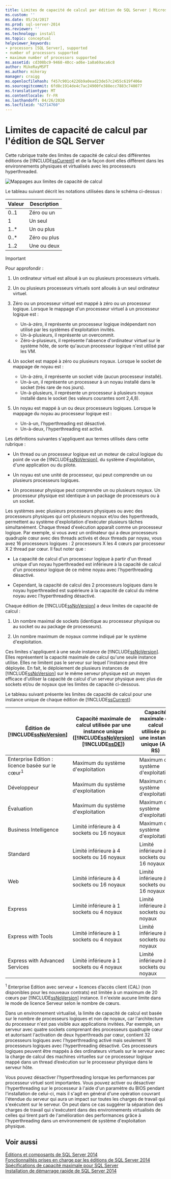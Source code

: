 ```yaml
---
title: Limites de capacité de calcul par édition de SQL Server | Microsoft Docs
ms.custom: ''
ms.date: 05/24/2017
ms.prod: sql-server-2014
ms.reviewer: ''
ms.technology: install
ms.topic: conceptual
helpviewer_keywords:
- processors [SQL Server], supported
- number of processors supported
- maximum number of processors supported
ms.assetid: cd308bc9-9468-40cc-ad6e-1a8a69aca6c8
author: MikeRayMSFT
ms.author: mikeray
manager: craigg
ms.openlocfilehash: f457c901c4226b9a0ead23de57c2455c619f406e
ms.sourcegitcommit: 6fd8c1914de4c7ac24900fe388ecc7883c740077
ms.translationtype: MT
ms.contentlocale: fr-FR
ms.lasthandoff: 04/26/2020
ms.locfileid: "62714760"
---
```

# <a name="compute-capacity-limits-by-edition-of-sql-server"></a>Limites de capacité de calcul par l'édition de SQL Server
  Cette rubrique traite des limites de capacité de calcul des différentes éditions de [!INCLUDE[ssCurrent](../includes/sscurrent-md.md)] et de la façon dont elles diffèrent dans les environnements physiques et virtualisés avec les processeurs hyperthreaded.  
  
 ![Mappages aux limites de capacité de calcul](../../2014/getting-started/media/compute-capacity-limits.gif "Mappages aux limites de capacité de calcul")  
  
 Le tableau suivant décrit les notations utilisées dans le schéma ci-dessus :  
  
|Valeur|Description|  
|-----------|-----------------|  
|0..1|Zéro ou un|  
|1|Un seul|  
|1..*|Un ou plus|  
|0..*|Zéro ou plus|  
|1..2|Une ou deux|  
  
> [!IMPORTANT]
>  Pour approfondir :  
> 
>  1.  Un ordinateur virtuel est alloué à un ou plusieurs processeurs virtuels.  
> 2.  Un ou plusieurs processeurs virtuels sont alloués à un seul ordinateur virtuel.  
> 3.  Zéro ou un processeur virtuel est mappé à zéro ou un processeur logique. Lorsque le mappage d'un processeur virtuel à un processeur logique est :  
> 
>      -   Un-à-zéro, il représente un processeur logique indépendant non utilisé par les systèmes d'exploitation invités.  
>     -   Un-à-plusieurs, il représente un overcommit.  
>     -   Zéro-à-plusieurs, il représente l'absence d'ordinateur virtuel sur le système hôte, de sorte qu'aucun processeur logique n'est utilisé par les VM.  
> 4.  Un socket est mappé à zéro ou plusieurs noyaux. Lorsque le socket de mappage de noyau est :  
> 
>      -   Un-à-zéro, il représente un socket vide (aucun processeur installé).  
>     -   Un-à-un, il représente un processeur à un noyau installé dans le socket (très rare de nos jours).  
>     -   Un-à-plusieurs, il représente un processeur à plusieurs noyaux installé dans le socket (les valeurs courantes sont 2,4,8).  
> 5.  Un noyau est mappé à un ou deux processeurs logiques. Lorsque le mappage du noyau au processeur logique est :  
> 
>      -   Un-à-un, l'hyperthreading est désactivé.  
>     -   Un-à-deux, l'hyperthreading est activé.  
  
 Les définitions suivantes s'appliquent aux termes utilisés dans cette rubrique :  
  
-   Un thread ou un processeur logique est un moteur de calcul logique du point de vue de [!INCLUDE[ssNoVersion](../includes/ssnoversion-md.md)], du système d'exploitation, d'une application ou du pilote.  
  
-   Un noyau est une unité de processeur, qui peut comprendre un ou plusieurs processeurs logiques.  
  
-   Un processeur physique peut comprendre un ou plusieurs noyaux. Un processeur physique est identique à un package de processeurs ou à un socket.  
  
 Les systèmes avec plusieurs processeurs physiques ou avec des processeurs physiques qui ont plusieurs noyaux et/ou des hyperthreads, permettent au système d'exploitation d'exécuter plusieurs tâches simultanément. Chaque thread d'exécution apparaît comme un processeur logique. Par exemple, si vous avez un ordinateur qui a deux processeurs quadruple cœur avec des threads activés et deux threads par noyau, vous avez 16 processeurs logiques : 2 processeurs X les 4 cœurs par processeur X 2 thread par cœur. Il faut noter que :  
  
-   La capacité de calcul d'un processeur logique à partir d'un thread unique d'un noyau hyperthreaded est inférieure à la capacité de calcul d'un processeur logique de ce même noyau avec l'hyperthreading désactivé.  
  
-   Cependant, la capacité de calcul des 2 processeurs logiques dans le noyau hyperthreaded est supérieure à la capacité de calcul du même noyau avec l'hyperthreading désactivé.  
  
 Chaque édition de [!INCLUDE[ssNoVersion](../includes/ssnoversion-md.md)] a deux limites de capacité de calcul :  
  
1.  Un nombre maximal de sockets (identique au processeur physique ou au socket ou au package de processeurs).  
  
2.  Un nombre maximum de noyaux comme indiqué par le système d'exploitation.  
  
 Ces limites s'appliquent à une seule instance de [!INCLUDE[ssNoVersion](../includes/ssnoversion-md.md)]. Elles représentent la capacité maximale de calcul qu'une seule instance utilise. Elles ne limitent pas le serveur sur lequel l'instance peut être déployée. En fait, le déploiement de plusieurs instances de [!INCLUDE[ssNoVersion](../includes/ssnoversion-md.md)] sur le même serveur physique est un moyen efficace d'utiliser la capacité de calcul d'un serveur physique avec plus de sockets et/ou de noyaux que les limites de capacité ci-dessous.  
  
 Le tableau suivant présente les limites de capacité de calcul pour une instance unique de chaque édition de [!INCLUDE[ssCurrent](../includes/sscurrent-md.md)]:  
  
|Édition de [!INCLUDE[ssNoVersion](../includes/ssnoversion-md.md)]|Capacité maximale de calcul utilisée par une instance unique ([!INCLUDE[ssNoVersion](../includes/ssnoversion-md.md)][!INCLUDE[ssDE](../includes/ssde-md.md)])|Capacité maximale de calcul utilisée par une instance unique (AS, RS)|  
|---------------------------------------|--------------------------------------------------------------------------------------------------------|-------------------------------------------------------------------|  
|Enterprise Edition : licence basée sur le cœur<sup>1</sup>|Maximum du système d'exploitation|Maximum du système d'exploitation|  
|Développeur|Maximum du système d'exploitation|Maximum du système d'exploitation|  
|Évaluation|Maximum du système d'exploitation|Maximum du système d'exploitation|  
|Business Intelligence|Limité inférieure à 4 sockets ou 16 noyaux|Maximum du système d'exploitation|  
|Standard|Limité inférieure à 4 sockets ou 16 noyaux|Limité inférieure à 4 sockets ou 16 noyaux|  
|Web|Limité inférieure à 4 sockets ou 16 noyaux|Limité inférieure à 4 sockets ou 16 noyaux|  
|Express|Limité inférieure à 1 sockets ou 4 noyaux|Limité inférieure à 1 sockets ou 4 noyaux|  
|Express with Tools|Limité inférieure à 1 sockets ou 4 noyaux|Limité inférieure à 1 sockets ou 4 noyaux|  
|Express with Advanced Services|Limité inférieure à 1 sockets ou 4 noyaux|Limité inférieure à 1 sockets ou 4 noyaux|  
  
 <sup>1</sup> Enterprise Edition avec serveur + licences d’accès client (CAL) (non disponibles pour les nouveaux contrats) est limitée à un maximum de 20 cœurs par [!INCLUDE[ssNoVersion](../includes/ssnoversion-md.md)] instance. Il n'existe aucune limite dans le mode de licence Serveur selon le nombre de cœurs.  
  
 Dans un environnement virtualisé, la limite de capacité de calcul est basée sur le nombre de processeurs logiques et non de noyaux, car l'architecture du processeur n'est pas visible aux applications invitées.  Par exemple, un serveur avec quatre sockets comprenant des processeurs quadruple cœur et autorisant l'activation de deux hyperthreads par cœur, contient 32 processeurs logiques avec l'hyperthreading activé mais seulement 16 processeurs logiques avec l'hyperthreading désactivé. Ces processeurs logiques peuvent être mappés à des ordinateurs virtuels sur le serveur avec la charge de calcul des machines virtuelles sur ce processeur logique mappé dans un thread d’exécution sur le processeur physique dans le serveur hôte.  
  
 Vous pouvez désactiver l'hyperthreading lorsque les performances par processeur virtuel sont importantes. Vous pouvez activer ou désactiver l'hyperthreading sur le processeur à l'aide d'un paramètre du BIOS pendant l'installation de celui-ci, mais il s'agit en général d'une opération couvrant l'étendue du serveur qui aura un impact sur toutes les charges de travail qui s'exécutent sur le serveur. On peut dans ce cas suggérer la séparation des charges de travail qui s'exécutent dans des environnements virtualisés de celles qui tirent parti de l'amélioration des performances grâce à l'hyperthreading dans un environnement de système d'exploitation physique.  
  
## <a name="see-also"></a>Voir aussi  
 [Éditions et composants de SQL Server 2014](../sql-server/editions-and-components-of-sql-server-2016.md)   
 [Fonctionnalités prises en charge par les éditions de SQL Server 2014](../../2014/getting-started/features-supported-by-the-editions-of-sql-server-2014.md)   
 [Spécifications de capacité maximale pour SQL Server](../sql-server/maximum-capacity-specifications-for-sql-server.md)   
 [Installation de démarrage rapide de SQL Server 2014](../../2014/getting-started/quick-start-installation-of-sql-server-2014.md)  
  
  
